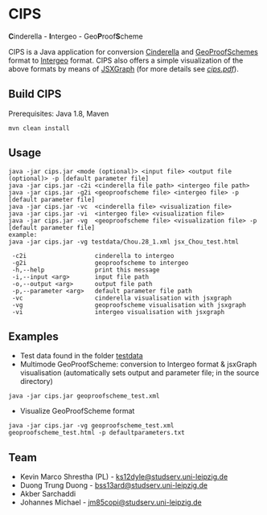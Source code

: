 # CIPS
**C**inderella - **I**ntergeo - Geo<b>P</b>roof<b>S</b>cheme

CIPS is a Java application for conversion
[Cinderella](https://www.cinderella.de) and
[GeoProofSchemes](https://symbolicdata.github.io/Geo) format to
[Intergeo](http://i2geo.net/) format.  CIPS also offers a simple visualization
of the above formats by means of [JSXGraph](https://jsxgraph.org) (for more
details see [*cips.pdf*](cips.pdf)).

## Build CIPS
Prerequisites: Java 1.8, Maven

```
mvn clean install
```

## Usage
```
java -jar cips.jar <mode (optional)> <input file> <output file (optional)> -p [default parameter file]
java -jar cips.jar -c2i <cinderella file path> <intergeo file path>
java -jar cips.jar -g2i <geoproofscheme file> <intergeo file> -p [default parameter file]
java -jar cips.jar -vc  <cinderella file> <visualization file>
java -jar cips.jar -vi  <intergeo file> <visualization file>
java -jar cips.jar -vg  <geoproofscheme file> <visualization file> -p [default parameter file]
example:
java -jar cips.jar -vg testdata/Chou.28_1.xml jsx_Chou_test.html

 -c2i                   cinderella to intergeo
 -g2i                   geoproofscheme to intergeo
 -h,--help              print this message
 -i,--input <arg>       input file path
 -o,--output <arg>      output file path
 -p,--parameter <arg>   default parameter file path
 -vc                    cinderella visualisation with jsxgraph
 -vg                    geoproofscheme visualisation with jsxgraph
 -vi                    intergeo visualisation with jsxgraph
```

## Examples

* Test data found in the folder [testdata](testdata)
* Multimode GeoProofScheme: conversion to Intergeo format & jsxGraph visualisation
(automatically sets output and parameter file; in the source directory)
```
java -jar cips.jar geoproofscheme_test.xml
```
* Visualize GeoProofScheme format
```
java -jar cips.jar -vg geoproofscheme_test.xml geoproofscheme_test.html -p defaultparameters.txt
```

## Team

* Kevin Marco Shrestha (PL) - ks12dyle@studserv.uni-leipzig.de
* Duong Trung Duong - bss13ard@studserv.uni-leipzig.de
* Akber Sarchaddi
* Johannes Michael - jm85copi@studserv.uni-leipzig.de

